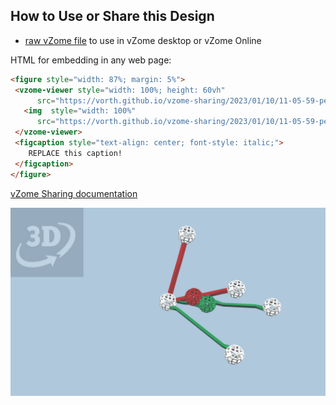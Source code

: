 
## How to Use or Share this Design

 - [raw vZome file](<https://raw.githubusercontent.com/vorth/vzome-sharing/main/2023/01/10/11-05-59-pentagon-ext-use-case-SV/pentagon-ext-use-case-SV.vZome>) to use in vZome desktop or vZome Online
 
 HTML for embedding in any web page:
 ```html
<figure style="width: 87%; margin: 5%">
  <vzome-viewer style="width: 100%; height: 60vh"
       src="https://vorth.github.io/vzome-sharing/2023/01/10/11-05-59-pentagon-ext-use-case-SV/pentagon-ext-use-case-SV.vZome" >
    <img  style="width: 100%"
       src="https://vorth.github.io/vzome-sharing/2023/01/10/11-05-59-pentagon-ext-use-case-SV/pentagon-ext-use-case-SV.png" >
  </vzome-viewer>
  <figcaption style="text-align: center; font-style: italic;">
     REPLACE this caption!
  </figcaption>
</figure>
 ```

[vZome Sharing documentation](https://vzome.github.io/vzome/sharing.html#how-it-works)

![Image](<pentagon-ext-use-case-SV.png>)

